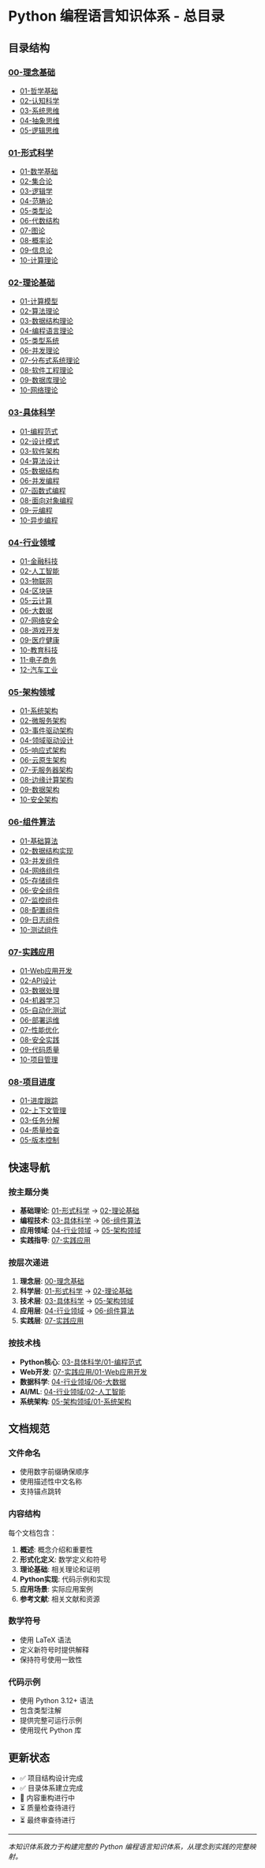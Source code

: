 # Python 编程语言知识体系 - 总目录

## 目录结构

### [00-理念基础](./00-理念基础/README.md)
- [01-哲学基础](./00-理念基础/01-哲学基础.md)
- [02-认知科学](./00-理念基础/02-认知科学.md)
- [03-系统思维](./00-理念基础/03-系统思维.md)
- [04-抽象思维](./00-理念基础/04-抽象思维.md)
- [05-逻辑思维](./00-理念基础/05-逻辑思维.md)

### [01-形式科学](./01-形式科学/README.md)
- [01-数学基础](./01-形式科学/01-数学基础.md)
- [02-集合论](./01-形式科学/02-集合论.md)
- [03-逻辑学](./01-形式科学/03-逻辑学.md)
- [04-范畴论](./01-形式科学/04-范畴论.md)
- [05-类型论](./01-形式科学/05-类型论.md)
- [06-代数结构](./01-形式科学/06-代数结构.md)
- [07-图论](./01-形式科学/07-图论.md)
- [08-概率论](./01-形式科学/08-概率论.md)
- [09-信息论](./01-形式科学/09-信息论.md)
- [10-计算理论](./01-形式科学/10-计算理论.md)

### [02-理论基础](./02-理论基础/README.md)
- [01-计算模型](./02-理论基础/01-计算模型.md)
- [02-算法理论](./02-理论基础/02-算法理论.md)
- [03-数据结构理论](./02-理论基础/03-数据结构理论.md)
- [04-编程语言理论](./02-理论基础/04-编程语言理论.md)
- [05-类型系统](./02-理论基础/05-类型系统.md)
- [06-并发理论](./02-理论基础/06-并发理论.md)
- [07-分布式系统理论](./02-理论基础/07-分布式系统理论.md)
- [08-软件工程理论](./02-理论基础/08-软件工程理论.md)
- [09-数据库理论](./02-理论基础/09-数据库理论.md)
- [10-网络理论](./02-理论基础/10-网络理论.md)

### [03-具体科学](./03-具体科学/README.md)
- [01-编程范式](./03-具体科学/01-编程范式.md)
- [02-设计模式](./03-具体科学/02-设计模式.md)
- [03-软件架构](./03-具体科学/03-软件架构.md)
- [04-算法设计](./03-具体科学/04-算法设计.md)
- [05-数据结构](./03-具体科学/05-数据结构.md)
- [06-并发编程](./03-具体科学/06-并发编程.md)
- [07-函数式编程](./03-具体科学/07-函数式编程.md)
- [08-面向对象编程](./03-具体科学/08-面向对象编程.md)
- [09-元编程](./03-具体科学/09-元编程.md)
- [10-异步编程](./03-具体科学/10-异步编程.md)

### [04-行业领域](./04-行业领域/README.md)
- [01-金融科技](./04-行业领域/01-金融科技.md)
- [02-人工智能](./04-行业领域/02-人工智能.md)
- [03-物联网](./04-行业领域/03-物联网.md)
- [04-区块链](./04-行业领域/04-区块链.md)
- [05-云计算](./04-行业领域/05-云计算.md)
- [06-大数据](./04-行业领域/06-大数据.md)
- [07-网络安全](./04-行业领域/07-网络安全.md)
- [08-游戏开发](./04-行业领域/08-游戏开发.md)
- [09-医疗健康](./04-行业领域/09-医疗健康.md)
- [10-教育科技](./04-行业领域/10-教育科技.md)
- [11-电子商务](./04-行业领域/11-电子商务.md)
- [12-汽车工业](./04-行业领域/12-汽车工业.md)

### [05-架构领域](./05-架构领域/README.md)
- [01-系统架构](./05-架构领域/01-系统架构.md)
- [02-微服务架构](./05-架构领域/02-微服务架构.md)
- [03-事件驱动架构](./05-架构领域/03-事件驱动架构.md)
- [04-领域驱动设计](./05-架构领域/04-领域驱动设计.md)
- [05-响应式架构](./05-架构领域/05-响应式架构.md)
- [06-云原生架构](./05-架构领域/06-云原生架构.md)
- [07-无服务器架构](./05-架构领域/07-无服务器架构.md)
- [08-边缘计算架构](./05-架构领域/08-边缘计算架构.md)
- [09-数据架构](./05-架构领域/09-数据架构.md)
- [10-安全架构](./05-架构领域/10-安全架构.md)

### [06-组件算法](./06-组件算法/README.md)
- [01-基础算法](./06-组件算法/01-基础算法.md)
- [02-数据结构实现](./06-组件算法/02-数据结构实现.md)
- [03-并发组件](./06-组件算法/03-并发组件.md)
- [04-网络组件](./06-组件算法/04-网络组件.md)
- [05-存储组件](./06-组件算法/05-存储组件.md)
- [06-安全组件](./06-组件算法/06-安全组件.md)
- [07-监控组件](./06-组件算法/07-监控组件.md)
- [08-配置组件](./06-组件算法/08-配置组件.md)
- [09-日志组件](./06-组件算法/09-日志组件.md)
- [10-测试组件](./06-组件算法/10-测试组件.md)

### [07-实践应用](./07-实践应用/README.md)
- [01-Web应用开发](./07-实践应用/01-Web应用开发.md)
- [02-API设计](./07-实践应用/02-API设计.md)
- [03-数据处理](./07-实践应用/03-数据处理.md)
- [04-机器学习](./07-实践应用/04-机器学习.md)
- [05-自动化测试](./07-实践应用/05-自动化测试.md)
- [06-部署运维](./07-实践应用/06-部署运维.md)
- [07-性能优化](./07-实践应用/07-性能优化.md)
- [08-安全实践](./07-实践应用/08-安全实践.md)
- [09-代码质量](./07-实践应用/09-代码质量.md)
- [10-项目管理](./07-实践应用/10-项目管理.md)

### [08-项目进度](./08-项目进度/README.md)
- [01-进度跟踪](./08-项目进度/01-进度跟踪.md)
- [02-上下文管理](./08-项目进度/02-上下文管理.md)
- [03-任务分解](./08-项目进度/03-任务分解.md)
- [04-质量检查](./08-项目进度/04-质量检查.md)
- [05-版本控制](./08-项目进度/05-版本控制.md)

## 快速导航

### 按主题分类
- **基础理论**: [01-形式科学](./01-形式科学/) → [02-理论基础](./02-理论基础/)
- **编程技术**: [03-具体科学](./03-具体科学/) → [06-组件算法](./06-组件算法/)
- **应用领域**: [04-行业领域](./04-行业领域/) → [05-架构领域](./05-架构领域/)
- **实践指导**: [07-实践应用](./07-实践应用/)

### 按层次递进
1. **理念层**: [00-理念基础](./00-理念基础/)
2. **科学层**: [01-形式科学](./01-形式科学/) → [02-理论基础](./02-理论基础/)
3. **技术层**: [03-具体科学](./03-具体科学/) → [05-架构领域](./05-架构领域/)
4. **应用层**: [04-行业领域](./04-行业领域/) → [06-组件算法](./06-组件算法/)
5. **实践层**: [07-实践应用](./07-实践应用/)

### 按技术栈
- **Python核心**: [03-具体科学/01-编程范式](./03-具体科学/01-编程范式.md)
- **Web开发**: [07-实践应用/01-Web应用开发](./07-实践应用/01-Web应用开发.md)
- **数据科学**: [04-行业领域/06-大数据](./04-行业领域/06-大数据.md)
- **AI/ML**: [04-行业领域/02-人工智能](./04-行业领域/02-人工智能.md)
- **系统架构**: [05-架构领域/01-系统架构](./05-架构领域/01-系统架构.md)

## 文档规范

### 文件命名
- 使用数字前缀确保顺序
- 使用描述性中文名称
- 支持锚点跳转

### 内容结构
每个文档包含：
1. **概述**: 概念介绍和重要性
2. **形式化定义**: 数学定义和符号
3. **理论基础**: 相关理论和证明
4. **Python实现**: 代码示例和实现
5. **应用场景**: 实际应用案例
6. **参考文献**: 相关文献和资源

### 数学符号
- 使用 LaTeX 语法
- 定义新符号时提供解释
- 保持符号使用一致性

### 代码示例
- 使用 Python 3.12+ 语法
- 包含类型注解
- 提供完整可运行示例
- 使用现代 Python 库

## 更新状态

- ✅ 项目结构设计完成
- ✅ 目录体系建立完成
- 🔄 内容重构进行中
- ⏳ 质量检查待进行
- ⏳ 最终审查待进行

---

*本知识体系致力于构建完整的 Python 编程语言知识体系，从理念到实践的完整映射。*
